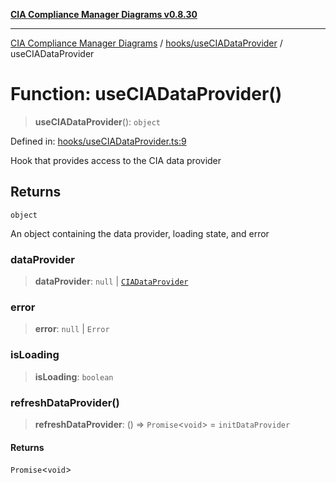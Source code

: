 [**CIA Compliance Manager Diagrams v0.8.30**](../../../README.md)

***

[CIA Compliance Manager Diagrams](../../../modules.md) / [hooks/useCIADataProvider](../README.md) / useCIADataProvider

# Function: useCIADataProvider()

> **useCIADataProvider**(): `object`

Defined in: [hooks/useCIADataProvider.ts:9](https://github.com/Hack23/cia-compliance-manager/blob/6afa716316469147e542039d136ec79ffdbd4ac9/src/hooks/useCIADataProvider.ts#L9)

Hook that provides access to the CIA data provider

## Returns

`object`

An object containing the data provider, loading state, and error

### dataProvider

> **dataProvider**: `null` \| [`CIADataProvider`](../../../types/interfaces/CIADataProvider.md)

### error

> **error**: `null` \| `Error`

### isLoading

> **isLoading**: `boolean`

### refreshDataProvider()

> **refreshDataProvider**: () => `Promise`\<`void`\> = `initDataProvider`

#### Returns

`Promise`\<`void`\>
